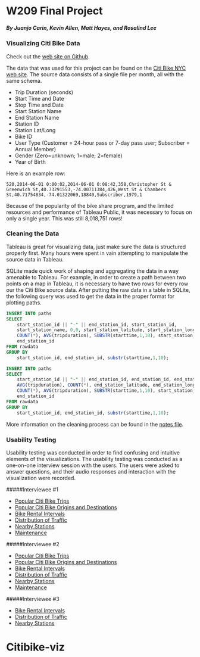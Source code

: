# W209 Final Project
##### *By Juanjo Carin, Kevin Allen, Matt Hayes, and Rosalind Lee*
### Visualizing Citi Bike Data
Check out the [web site on Github](http://juanjocarin.github.io/Citibike-viz/).

The data that was used for this project can be found on the [Citi Bike NYC web site](https://www.citibikenyc.com/system-data). The source data consists of a single file per month, all with the same schema.

 - Trip Duration (seconds)
 - Start Time and Date
 - Stop Time and Date
 - Start Station Name
 - End Station Name
 - Station ID
 - Station Lat/Long
 - Bike ID
 - User Type (Customer = 24-hour pass or 7-day pass user; Subscriber = Annual Member)
 - Gender (Zero=unknown; 1=male; 2=female)
 - Year of Birth

Here is an example row:
```
520,2014-06-01 0:00:02,2014-06-01 0:08:42,358,Christopher St & Greenwich St,40.73291553,-74.00711384,426,West St & Chambers St,40.71754834,-74.01322069,18840,Subscriber,1979,1
```
Because of the popularity of the bike share program, and the limited resources and performance of Tableau Public, it was necessary to focus on only a single year. This was still 8,018,751 rows!

### Cleaning the Data
Tableau is great for visualizing data, just make sure the data is structured properly first. Many hours were spent in vain attempting to manipulate the source data in Tableau.

SQLite made quick work of shaping and aggregating the data in a way amenable to Tableau. For example, in order to create a path between two points on a map in Tableau, it is necessary to have two rows for every row our the Citi Bike source data. After putting the raw data in a table in SQLite, the following query was used to get the data in the proper format for plotting paths.

```SQL
INSERT INTO paths
SELECT
    start_station_id || "-" || end_station_id, start_station_id,
    start_station_name, 0,0, start_station_latitude, start_station_longitude,
    COUNT(*), AVG(tripduration), SUBSTR(starttime,1,10), start_station_id,
    end_station_id
FROM rawdata
GROUP BY
    start_station_id, end_station_id, substr(starttime,1,10);

INSERT INTO paths
SELECT
    start_station_id || "-" || end_station_id, end_station_id, end_station_name,
    AVG(tripduration), COUNT(*), end_station_latitude, end_station_longitude,
    COUNT(*), AVG(tripduration), SUBSTR(starttime,1,10), start_station_id,
    end_station_id
FROM rawdata
GROUP BY
    start_station_id, end_station_id, substr(starttime,1,10);
```
More information on the cleaning process can be found in the [notes file](https://github.com/juanjocarin/Citibike-viz/blob/gh-pages/notes.md).

### Usability Testing
Usability testing was conducted in order to find confusing and intuitive elements of the visualizations. The usability testing was conducted as a one-on-one interview session with the users. The users were asked to answer questions, and their audio responses and interaction with the visualization were recorded.

#####Interviewee #1
 - [Popular Citi Bike Trips](https://drive.google.com/open?id=0BzZOSSpYDxvYd0dYZ19vb01QdUE)
 - [Popular Citi Bike Origins and Destinations](https://drive.google.com/open?id=0BzZOSSpYDxvYNmxnNFIxOVdsUmM)
 - [Bike Rental Intervals](https://drive.google.com/open?id=0BzZOSSpYDxvYVGFocjRtNC1maWM)
 - [Distribution of Traffic](https://drive.google.com/open?id=0BzZOSSpYDxvYcDNJMlgySzhnS2M)
 - [Nearby Stations](https://drive.google.com/open?id=0BzZOSSpYDxvYTGh1bFpaeThwWWM)
 - [Maintenance](https://drive.google.com/open?id=0BzZOSSpYDxvYTkV3SXVudU1IU28)

#####Interviewee #2
 - [Popular Citi Bike Trips](https://drive.google.com/open?id=0BzZOSSpYDxvYaUJ1Smw5a2kwM28)
 - [Popular Citi Bike Origins and Destinations](https://drive.google.com/open?id=0BzZOSSpYDxvYemlialFHc0dGSjg)
 - [Bike Rental Intervals](https://drive.google.com/open?id=0BzZOSSpYDxvYUkJmeFV6c1R3YW8)
 - [Distribution of Traffic](https://drive.google.com/open?id=0BzZOSSpYDxvYemRSVEJ2MTN1T1k)
 - [Nearby Stations](https://drive.google.com/open?id=0BzZOSSpYDxvYTXMtaHBjM2NxSDQ)
 - [Maintenance](https://drive.google.com/open?id=0BzZOSSpYDxvYNzVaT1JEanVtV3c)

#####Interviewee #3
 - [Bike Rental Intervals](https://drive.google.com/open?id=0B3cqLO1xs1GIMWt5WlVaQUJ1MWs)
 - [Distribution of Traffic](https://drive.google.com/open?id=0B3cqLO1xs1GIUlA4anFMeXhENlU)
 - [Nearby Stations](https://drive.google.com/open?id=0B3cqLO1xs1GIN0FuRVl6cTJvYTQ)
# Citibike-viz

